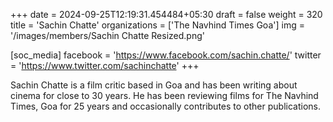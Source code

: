 +++
date = 2024-09-25T12:19:31.454484+05:30
draft = false
weight = 320
title = 'Sachin Chatte'
organizations = ['The Navhind Times Goa']
img = '/images/members/Sachin Chatte Resized.png'

[soc_media]
facebook = 'https://www.facebook.com/sachin.chatte/'
twitter = 'https://www.twitter.com/sachinchatte'
+++

Sachin Chatte is a film critic based in Goa and has been writing about cinema for close to 30 years. He has been reviewing films for The Navhind Times, Goa for 25 years and occasionally contributes to other publications.
